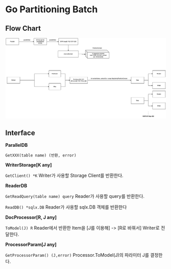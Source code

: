 # Go Partitioning Batch

## Flow Chart
![](.github/img.png)

## Interface
**ParallelDB**

`GetXXX(table name) (반환, error)`


**WriterStorage[K any]**

`GetClient() *K` Writer가 사용할 Storage Client를 반환한다.

**ReaderDB**

`GetReadQuery(table name) query` Reader가 사용할 query를 반환한다.

`ReadDB() *sqlx.DB` Reader가 사용할 sqlx.DB 객체를 반환한다

**DocProcessor[R, J any]**

`ToModel(J) R` Reader에서 반환한 Item을 [J를 이용해] -> [R로 바꿔서] Writer로 전달한다.

**ProcessorParam[J any]**

`GetProcessorParam() (J,error)` Processor.ToModel(J)의 파라미터 J를 결정한다.
